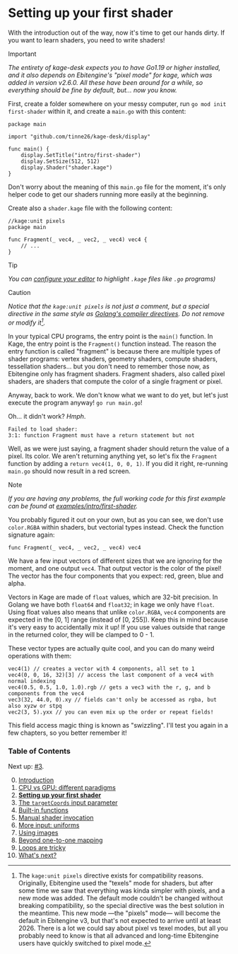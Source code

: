 # Setting up your first shader

With the introduction out of the way, now it's time to get our hands dirty. If you want to learn shaders, you need to write shaders!

> [!IMPORTANT]
> *The entirety of kage-desk expects you to have Go1.19 or higher installed, and it also depends on Ebitengine's "pixel mode" for kage, which was added in version v2.6.0. All these have been around for a while, so everything should be fine by default, but... now you know.*

First, create a folder somewhere on your messy computer, run `go mod init first-shader` within it, and create a `main.go` with this content:
```Golang
package main

import "github.com/tinne26/kage-desk/display"

func main() {
	display.SetTitle("intro/first-shader")
	display.SetSize(512, 512)
	display.Shader("shader.kage")
}
```

Don't worry about the meaning of this `main.go` file for the moment, it's only helper code to get our shaders running more easily at the beginning.

Create also a `shader.kage` file with the following content:
```Golang
//kage:unit pixels
package main

func Fragment(_ vec4, _ vec2, _ vec4) vec4 {
	// ...
}
```
> [!TIP]
> *You can [configure your editor](https://github.com/tinne26/kage-desk/blob/main/docs/tutorials/config_editor.md) to highlight `.kage` files like `.go` programs)*

> [!CAUTION]
> *Notice that the `kage:unit pixels` is not just a comment, but a special directive in the same style as [Golang's compiler directives](https://pkg.go.dev/cmd/compile#hdr-Compiler_Directives). Do not remove or modify it[^1].*

[^1]: The `kage:unit pixels` directive exists for compatibility reasons. Originally, Ebitengine used the "texels" mode for shaders, but after some time we saw that everything was kinda simpler with pixels, and a new mode was added. The default mode couldn't be changed without breaking compatibility, so the special directive was the best solution in the meantime. This new mode —the "pixels" mode— will become the default in Ebitengine v3, but that's not expected to arrive until at least 2026. There is a lot we could say about pixel vs texel modes, but all you probably need to know is that all advanced and long-time Ebitengine users have quickly switched to pixel mode.

In your typical CPU programs, the entry point is the `main()` function. In Kage, the entry point is the `Fragment()` function instead. The reason the entry function is called "fragment" is because there are multiple types of shader programs: vertex shaders, geometry shaders, compute shaders, tessellation shaders... but you don't need to remember those now, as Ebitengine only has fragment shaders. Fragment shaders, also called pixel shaders, are shaders that compute the color of a single fragment or pixel.

Anyway, back to work. We don't know what we want to do yet, but let's just execute the program anyway! `go run main.go`!

Oh... it didn't work? *Hmph*.
```
Failed to load shader:
3:1: function Fragment must have a return statement but not
```

Well, as we were just saying, a fragment shader should return the value of a pixel. Its color. We aren't returning anything yet, so let's fix the `Fragment` function by adding a `return vec4(1, 0, 0, 1)`. If you did it right, re-running `main.go` should now result in a red screen.

> [!NOTE]
> *If you are having any problems, the full working code for this first example can be found at [examples/intro/first-shader](https://github.com/tinne26/kage-desk/blob/main/examples/intro/first-shader).*

You probably figured it out on your own, but as you can see, we don't use `color.RGBA` within shaders, but vectorial types instead. Check the function signature again:
```Golang
func Fragment(_ vec4, _ vec2, _ vec4) vec4
```

We have a few input vectors of different sizes that we are ignoring for the moment, and one output `vec4`. That output vector is the color of the pixel! The vector has the four components that you expect: red, green, blue and alpha.

Vectors in Kage are made of `float` values, which are 32-bit precision. In Golang we have both `float64` and `float32`; in kage we only have `float`. Using float values also means that unlike `color.RGBA`, `vec4` components are expected in the [0, 1] range (instead of [0, 255]). Keep this in mind because it's very easy to accidentally mix it up! If you use values outside that range in the returned color, they will be clamped to 0 - 1.

These vector types are actually quite cool, and you can do many weird operations with them:
```Golang
vec4(1) // creates a vector with 4 components, all set to 1
vec4(0, 0, 16, 32)[3] // access the last component of a vec4 with normal indexing
vec4(0.5, 0.5, 1.0, 1.0).rgb // gets a vec3 with the r, g, and b components from the vec4
vec3(32, 44.0, 0).xy // fields can't only be accessed as rgba, but also xyzw or stpq
vec2(3, 5).yxx // you can even mix up the order or repeat fields!
```
This field access magic thing is known as "swizzling". I'll test you again in a few chapters, so you better remember it!


### Table of Contents
Next up: [#3](https://github.com/tinne26/kage-desk/blob/main/docs/tutorials/intro/03_target_coordinates.md).

0. [Introduction](https://github.com/tinne26/kage-desk/blob/main/docs/tutorials/intro/00_introduction.md)
1. [CPU vs GPU: different paradigms](https://github.com/tinne26/kage-desk/blob/main/docs/tutorials/intro/01_cpu_vs_gpu.md)
2. [**Setting up your first shader**](https://github.com/tinne26/kage-desk/blob/main/docs/tutorials/intro/02_shader_setup.md)
3. [The `targetCoords` input parameter](https://github.com/tinne26/kage-desk/blob/main/docs/tutorials/intro/03_target_coordinates.md)
4. [Built-in functions](https://github.com/tinne26/kage-desk/blob/main/docs/tutorials/intro/04_built_in_functions.md)
5. [Manual shader invocation](https://github.com/tinne26/kage-desk/blob/main/docs/tutorials/intro/05_invoke_shader.md)
6. [More input: uniforms](https://github.com/tinne26/kage-desk/blob/main/docs/tutorials/intro/06_uniforms.md)
7. [Using images](https://github.com/tinne26/kage-desk/blob/main/docs/tutorials/intro/07_images.md)
8. [Beyond one-to-one mapping](https://github.com/tinne26/kage-desk/blob/main/docs/tutorials/intro/08_beyond.md)
9. [Loops are tricky](https://github.com/tinne26/kage-desk/blob/main/docs/tutorials/intro/09_loops.md)
10. [What's next?](https://github.com/tinne26/kage-desk/blob/main/docs/tutorials/intro/10_what_next.md)
